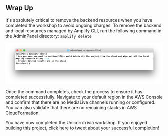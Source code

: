## Wrap Up

It's absolutely critical to remove the backend resources when you have completed the workshop to avoid ongoing charges. To remove the backend and local resources managed by Amplify CLI, run the following command in the AdminPanel directory: `amplify delete`

![delete](../.images/delete.png)

Once the command completes, check the process to ensure it has completed successfully. Navigate to your default region in the AWS Console and confirm that there are no MediaLive channels running or configured. You can also validate that there are no remaining stacks in AWS CloudFormation.

You have now completed the UnicornTrivia workshop. If you enjoyed building this project, click [here](https://ctt.ac/a33ay) to tweet about your successful completion! 
